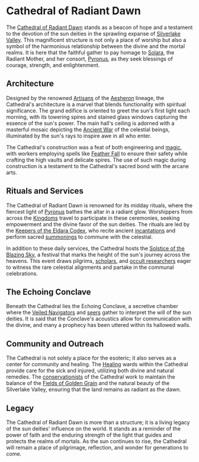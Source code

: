 # Cathedral of Radiant Dawn

The [Cathedral of Radiant Dawn](Cathedral%20of%20Radiant%20Dawn.md) stands as a beacon of hope and a testament to the devotion of the sun deities in the sprawling expanse of [Silverlake Valley](Silverlake%20Valley.md). This magnificent structure is not only a place of worship but also a symbol of the harmonious relationship between the divine and the mortal realms. It is here that the faithful gather to pay homage to [Solara](Solara.md), the Radiant Mother, and her consort, [Pyronus](Pyronus.md), as they seek blessings of courage, strength, and enlightenment.

## Architecture

Designed by the renowned [Artisans](Artisans.md) of the [Aesheron](Aesheron.md) lineage, the Cathedral's architecture is a marvel that blends functionality with spiritual significance. The grand edifice is oriented to greet the sun's first light each morning, with its towering spires and stained glass windows capturing the essence of the sun's power. The main hall's ceiling is adorned with a masterful mosaic depicting the [Ancient War](Ancient%20War.md) of the celestial beings, illuminated by the sun's rays to inspire awe in all who enter.

The Cathedral's construction was a feat of both engineering and [magic](Magic.md), with workers employing spells like [Feather Fall](Feather%20Fall.md) to ensure their safety while crafting the high vaults and delicate spires. The use of such magic during construction is a testament to the Cathedral's sacred bond with the arcane arts.

## Rituals and Services

The Cathedral of Radiant Dawn is renowned for its midday rituals, where the fiercest light of [Pyronus](Pyronus.md) bathes the altar in a radiant glow. Worshippers from across the [Kingdoms](Kingdoms.md) travel to participate in these ceremonies, seeking empowerment and the divine favor of the sun deities. The rituals are led by the [Keepers of the Eldara Codex](Keepers%20of%20the%20Eldara%20Codex.md), who recite ancient [incantations](Incantations.md) and perform sacred [summonings](Summonings.md) to commune with the celestial.

In addition to these daily services, the Cathedral hosts the [Solstice of the Blazing Sky](Solstice%20of%20the%20Blazing%20Sky.md), a festival that marks the height of the sun's journey across the heavens. This event draws pilgrims, [scholars](Scholars.md), and [occult researchers](Occult%20Researchers.md) eager to witness the rare celestial alignments and partake in the communal celebrations.

## The Echoing Conclave

Beneath the Cathedral lies the Echoing Conclave, a secretive chamber where the [Veiled Navigators](Veiled%20Navigators.md) and [seers](Seers.md) gather to interpret the will of the sun deities. It is said that the Conclave's acoustics allow for communication with the divine, and many a prophecy has been uttered within its hallowed walls.

## Community and Outreach

The Cathedral is not solely a place for the esoteric; it also serves as a center for community and healing. The [Healing](Healing.md) wards within the Cathedral provide care for the sick and injured, utilizing both divine and natural remedies. The [conservationists](Conservationists.md) of the Cathedral work to maintain the balance of the [Fields of Golden Grain](Fields%20of%20Golden%20Grain.md) and the natural beauty of the Silverlake Valley, ensuring that the land remains as radiant as the dawn.

## Legacy

The Cathedral of Radiant Dawn is more than a structure; it is a living legacy of the sun deities' influence on the world. It stands as a reminder of the power of faith and the enduring strength of the light that guides and protects the realms of mortals. As the sun continues to rise, the Cathedral will remain a place of pilgrimage, reflection, and wonder for generations to come.